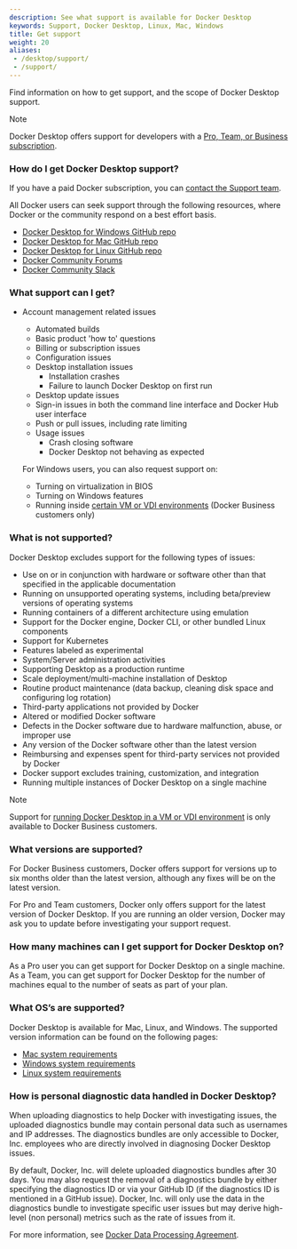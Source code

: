 ```yaml
---
description: See what support is available for Docker Desktop
keywords: Support, Docker Desktop, Linux, Mac, Windows
title: Get support
weight: 20
aliases:
 - /desktop/support/
 - /support/
---
```


Find information on how to get support, and the scope of Docker Desktop support.


> [!NOTE]
> 
> Docker Desktop offers support for developers with a [Pro, Team, or Business subscription](https://www.docker.com/pricing?utm_source=docker&utm_medium=webreferral&utm_campaign=docs_driven_upgrade_desktop_support).

### How do I get Docker Desktop support?

If you have a paid Docker subscription, you can [contact the Support team](https://hub.docker.com/support/contact/).

All Docker users can seek support through the following resources, where Docker or the community respond on a best effort basis.
   - [Docker Desktop for Windows GitHub repo](https://github.com/docker/for-win) 
   - [Docker Desktop for Mac GitHub repo](https://github.com/docker/for-mac)
   - [Docker Desktop for Linux GitHub repo](https://github.com/docker/desktop-linux)
   - [Docker Community Forums](https://forums.docker.com/)
   - [Docker Community Slack](http://dockr.ly/comm-slack)

### What support can I get?

* Account management related issues
   * Automated builds
   * Basic product 'how to' questions
   * Billing or subscription issues
   * Configuration issues
   * Desktop installation issues
      * Installation crashes
      * Failure to launch Docker Desktop on first run
   * Desktop update issues
   * Sign-in issues in both the command line interface and Docker Hub user interface
   * Push or pull issues, including rate limiting
   * Usage issues
      * Crash closing software
      * Docker Desktop not behaving as expected

   For Windows users, you can also request support on:
   * Turning on virtualization in BIOS
   * Turning on Windows features
   * Running inside [certain VM or VDI environments](/manuals/desktop/setup/vm-vdi.md) (Docker Business customers only)

### What is not supported?

Docker Desktop excludes support for the following types of issues:

* Use on or in conjunction with hardware or software other than that specified in the applicable documentation
* Running on unsupported operating systems, including beta/preview versions of operating systems
* Running containers of a different architecture using emulation
* Support for the Docker engine, Docker CLI, or other bundled Linux components
* Support for Kubernetes
* Features labeled as experimental
* System/Server administration activities
* Supporting Desktop as a production runtime
* Scale deployment/multi-machine installation of Desktop
* Routine product maintenance (data backup, cleaning disk space and configuring log rotation)
* Third-party applications not provided by Docker
* Altered or modified Docker software
* Defects in the Docker software due to hardware malfunction, abuse, or improper use
* Any version of the Docker software other than the latest version
* Reimbursing and expenses spent for third-party services not provided by Docker
* Docker support excludes training, customization, and integration
* Running multiple instances of Docker Desktop on a single machine

> [!NOTE]
>
> Support for [running Docker Desktop in a VM or VDI environment](/manuals/desktop/setup/vm-vdi.md) is only available to Docker Business customers.

### What versions are supported?

For Docker Business customers, Docker offers support for versions up to six months older than the latest version, although any fixes will be on the latest version.

For Pro and Team customers, Docker only offers support for the latest version of Docker Desktop. If you are running an older version, Docker may ask you to update before investigating your support request.

### How many machines can I get support for Docker Desktop on?

As a Pro user you can get support for Docker Desktop on a single machine.
As a Team, you can get support for Docker Desktop for the number of machines equal to the number of seats as part of your plan.

### What OS’s are supported?

Docker Desktop is available for Mac, Linux, and Windows. The supported version information can be found on the following pages:

* [Mac system requirements](/manuals/desktop/setup/install/mac-install.md#system-requirements)
* [Windows system requirements](/manuals/desktop/setup/install/windows-install.md#system-requirements)
* [Linux system requirements](/manuals/desktop/setup/install/linux/_index.md#system-requirements)

### How is personal diagnostic data handled in Docker Desktop?

When uploading diagnostics to help Docker with investigating issues, the uploaded diagnostics bundle may contain personal data such as usernames and IP addresses. The diagnostics bundles are only accessible to Docker, Inc.
employees who are directly involved in diagnosing Docker Desktop issues.

By default, Docker, Inc. will delete uploaded diagnostics bundles after 30 days. You may also request the removal of a diagnostics bundle by either specifying the diagnostics ID or via your GitHub ID (if the diagnostics ID is mentioned in a GitHub issue). Docker, Inc. will only use the data in the diagnostics bundle to investigate specific user issues but may derive high-level (non personal) metrics such as the rate of issues from it.

For more information, see [Docker Data Processing Agreement](https://www.docker.com/legal/data-processing-agreement).
